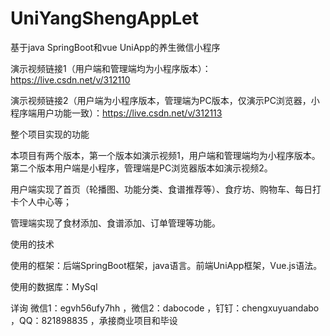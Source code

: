 # UniYangShengAppLet
基于java SpringBoot和vue UniApp的养生微信小程序

演示视频链接1（用户端和管理端均为小程序版本）：https://live.csdn.net/v/312110

演示视频链接2（用户端为小程序版本，管理端为PC版本，仅演示PC浏览器，小程序端用户功能一致）：https://live.csdn.net/v/312113

整个项目实现的功能

本项目有两个版本，第一个版本如演示视频1，用户端和管理端均为小程序版本。第二个版本用户端是小程序，管理端是PC浏览器版本如演示视频2。

用户端实现了首页（轮播图、功能分类、食谱推荐等）、食疗坊、购物车、每日打卡个人中心等；

管理端实现了食材添加、食谱添加、订单管理等功能。

使用的技术

使用的框架：后端SpringBoot框架，java语言。前端UniApp框架，Vue.js语法。

使用的数据库：MySql

详询 微信1：egvh56ufy7hh ，微信2：dabocode ，钉钉：chengxuyuandabo ，QQ：821898835 ，承接商业项目和毕设
